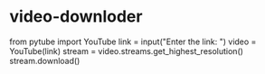 # video-downloder
from pytube import YouTube 
link = input("Enter the link: ")
video = YouTube(link)
stream = video.streams.get_highest_resolution()
stream.download()
